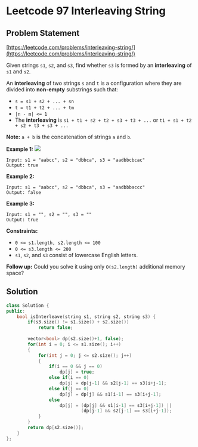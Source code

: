 # Leetcode 97 Interleaving String

## Problem Statement

[https://leetcode.com/problems/interleaving-string/](https://leetcode.com/problems/interleaving-string/)

Given strings `s1`, `s2`, and `s3`, find whether `s3` is formed by an **interleaving** of `s1` and `s2`.

An **interleaving** of two strings `s` and `t` is a configuration where they are divided into **non-empty** substrings such that:

* `s = s1 + s2 + ... + sn`
* `t = t1 + t2 + ... + tm`
* `|n - m| <= 1`
* The **interleaving** is `s1 + t1 + s2 + t2 + s3 + t3 + ...` or `t1 + s1 + t2 + s2 + t3 + s3 + ...`

**Note:** `a + b` is the concatenation of strings `a` and `b`.

**Example 1:** ![](https://assets.leetcode.com/uploads/2020/09/02/interleave.jpg)

```text
Input: s1 = "aabcc", s2 = "dbbca", s3 = "aadbbcbcac"
Output: true
```

**Example 2:**

```text
Input: s1 = "aabcc", s2 = "dbbca", s3 = "aadbbbaccc"
Output: false
```

**Example 3:**

```text
Input: s1 = "", s2 = "", s3 = ""
Output: true
```

**Constraints:**

* `0 <= s1.length, s2.length <= 100`
* `0 <= s3.length <= 200`
* `s1`, `s2`, and `s3` consist of lowercase English letters.

**Follow up:** Could you solve it using only `O(s2.length)` additional memory space?

## Solution

```cpp
class Solution {
public:
    bool isInterleave(string s1, string s2, string s3) {
        if(s3.size() != s1.size() + s2.size())
            return false;
        
        vector<bool> dp(s2.size()+1, false);
        for(int i = 0; i <= s1.size(); i++)
        {
            for(int j = 0; j <= s2.size(); j++)
            {
                if(i == 0 && j == 0)
                    dp[j] = true;
                else if(i == 0)
                    dp[j] = dp[j-1] && s2[j-1] == s3[i+j-1];
                else if(j == 0)
                    dp[j] = dp[j] && s1[i-1] == s3[i+j-1];
                else
                    dp[j] = (dp[j] && s1[i-1] == s3[i+j-1]) ||
                            (dp[j-1] && s2[j-1] == s3[i+j-1]);
            }
        }
        return dp[s2.size()];
    }
};
```

